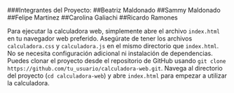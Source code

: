 ###Integrantes del Proyecto:
##Beatriz Maldonado
##Sammy Maldonado
##Felipe Martinez
##Carolina Galiachi
##Ricardo Ramones


Para ejecutar la calculadora web, simplemente abre el archivo `index.html` en tu navegador web preferido. Asegúrate de tener los archivos `calculadora.css` y `calculadora.js` en el mismo directorio que `index.html`. No se necesita configuración adicional ni instalación de dependencias. Puedes clonar el proyecto desde el repositorio de GitHub usando `git clone https://github.com/tu_usuario/calculadora-web.git`. Navega al directorio del proyecto (`cd calculadora-web`) y abre `index.html` para empezar a utilizar la calculadora.
